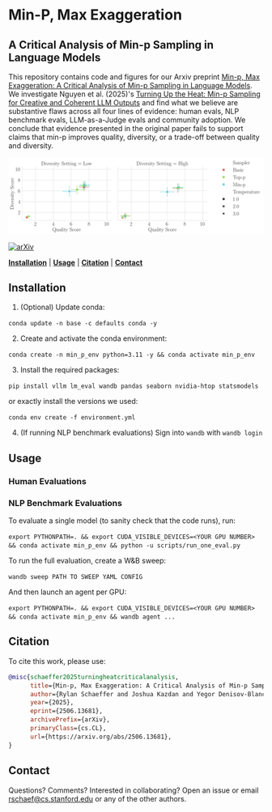 # Min-P, Max Exaggeration
## A Critical Analysis of Min-p Sampling in Language Models

This repository contains code and figures for our Arxiv preprint [Min-p, Max Exaggeration: A Critical Analysis of Min-p Sampling in Language Models](https://arxiv.org/abs/2506.13681).
We investigate Nguyen et al. (2025)'s [Turning Up the Heat: Min-p Sampling for Creative and Coherent LLM Outputs](https://openreview.net/forum?id=FBkpCyujtS) and find what we believe are substantive flaws across all four lines of evidence: human evals, NLP benchmark evals, LLM-as-a-Judge evals and community adoption. We conclude that evidence presented in the original paper fails to support claims that min-p improves quality, diversity, or a trade-off between quality and diversity. 

![](notebooks/12_min_p_human_evals_raw_2025_mar_new_study/results/attentive_y=diversity_score_x=quality_score_hue=sampler_col=diversity_style=temp.png)

[![arXiv](https://img.shields.io/badge/arXiv-2506.13681-df2a2a.svg?style=for-the-badge)](https://arxiv.org/abs/2506.13681)

[**Installation**](#installation) | [**Usage**](#usage) | [**Citation**](#citation) | [**Contact**](#contact)

## Installation

1. (Optional) Update conda:

`conda update -n base -c defaults conda -y`

2. Create and activate the conda environment:

`conda create -n min_p_env python=3.11 -y && conda activate min_p_env`

3. Install the required packages:

`pip install vllm lm_eval wandb pandas seaborn nvidia-htop statsmodels`

or exactly install the versions we used:

`conda env create -f environment.yml`

4. (If running NLP benchmark evaluations) Sign into `wandb` with `wandb login`

## Usage

### Human Evaluations

### NLP Benchmark Evaluations

To evaluate a single model (to sanity check that the code runs), run:

`export PYTHONPATH=. && export CUDA_VISIBLE_DEVICES=<YOUR GPU NUMBER> && conda activate min_p_env && python -u scripts/run_one_eval.py`

To run the full evaluation, create a W&B sweep:

`wandb sweep PATH TO SWEEP YAML CONFIG`

And then launch an agent per GPU:

`export PYTHONPATH=. && export CUDA_VISIBLE_DEVICES=<YOUR GPU NUMBER> && conda activate min_p_env && wandb agent ...`

## Citation

To cite this work, please use:

```bibtex
@misc{schaeffer2025turningheatcriticalanalysis,
      title={Min-p, Max Exaggeration: A Critical Analysis of Min-p Sampling in Language Models}, 
      author={Rylan Schaeffer and Joshua Kazdan and Yegor Denisov-Blanch},
      year={2025},
      eprint={2506.13681},
      archivePrefix={arXiv},
      primaryClass={cs.CL},
      url={https://arxiv.org/abs/2506.13681}, 
}
```

## Contact

Questions? Comments? Interested in collaborating?
Open an issue or email rschaef@cs.stanford.edu or any of the other authors.
